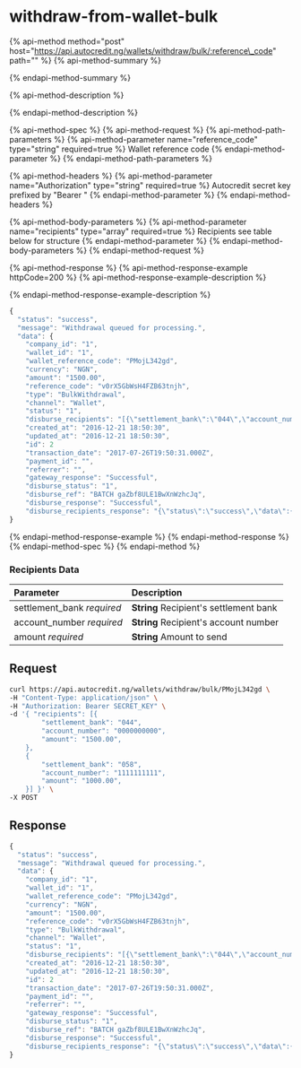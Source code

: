 # withdraw-from-wallet-bulk

{% api-method method="post" host="https://api.autocredit.ng/wallets/withdraw/bulk/:reference\_code" path="" %}
{% api-method-summary %}

{% endapi-method-summary %}

{% api-method-description %}

{% endapi-method-description %}

{% api-method-spec %}
{% api-method-request %}
{% api-method-path-parameters %}
{% api-method-parameter name="reference\_code" type="string" required=true %}
Wallet reference code
{% endapi-method-parameter %}
{% endapi-method-path-parameters %}

{% api-method-headers %}
{% api-method-parameter name="Authorization" type="string" required=true %}
Autocredit secret key prefixed by "Bearer "
{% endapi-method-parameter %}
{% endapi-method-headers %}

{% api-method-body-parameters %}
{% api-method-parameter name="recipients" type="array" required=true %}
Recipients see table below for structure
{% endapi-method-parameter %}
{% endapi-method-body-parameters %}
{% endapi-method-request %}

{% api-method-response %}
{% api-method-response-example httpCode=200 %}
{% api-method-response-example-description %}

{% endapi-method-response-example-description %}

```javascript
{
  "status": "success",
  "message": "Withdrawal queued for processing.",
  "data": { 
    "company_id": "1",
    "wallet_id": "1",
    "wallet_reference_code": "PMojL342gd",
    "currency": "NGN",
    "amount": "1500.00",
    "reference_code": "v0rX5GbWsH4FZB63tnjh",
    "type": "BulkWithdrawal",
    "channel": "Wallet",
    "status": "1",
    "disburse_recipients": "[{\"settlement_bank\":\"044\",\"account_number\":\"0000000000\",\"amount\":\"1500.00\"},{\"settlement_bank\":\"048\",\"account_number\":\"1111111111\",\"amount\":\"1000.00\"}]",
    "created_at": "2016-12-21 18:50:30",
    "updated_at": "2016-12-21 18:50:30",
    "id": 2
    "transaction_date": "2017-07-26T19:50:31.000Z",
    "payment_id": "",
    "referrer": "",
    "gateway_response": "Successful",
    "disburse_status": "1",
    "disburse_ref": "BATCH gaZbf8ULE1BwXnWzhcJq",
    "disburse_response": "Successful",
    "disburse_recipients_response": "{\"status\":\"success\",\"data\":{\"batchId\":1447,\"message\":\"Disbursement queued for processing.\"}}"
}
```
{% endapi-method-response-example %}
{% endapi-method-response %}
{% endapi-method-spec %}
{% endapi-method %}

### Recipients Data

| Parameter | **Description** |
| :--- | :--- |
| settlement\_bank _required_ | **String** Recipient's settlement bank |
| account\_number _required_ | **String** Recipient's account number |
| amount _required_ | **String** Amount to send |

## Request

```bash
curl https://api.autocredit.ng/wallets/withdraw/bulk/PMojL342gd \
-H "Content-Type: application/json" \
-H "Authorization: Bearer SECRET_KEY" \
-d '{ "recipients": [{
        "settlement_bank": "044",
        "account_number": "0000000000",
        "amount": "1500.00",
    },
    {
        "settlement_bank": "058",
        "account_number": "1111111111",
        "amount": "1000.00",
    }] }' \
-X POST
```

## Response

```javascript
{
  "status": "success",
  "message": "Withdrawal queued for processing.",
  "data": { 
    "company_id": "1",
    "wallet_id": "1",
    "wallet_reference_code": "PMojL342gd",
    "currency": "NGN",
    "amount": "1500.00",
    "reference_code": "v0rX5GbWsH4FZB63tnjh",
    "type": "BulkWithdrawal",
    "channel": "Wallet",
    "status": "1",
    "disburse_recipients": "[{\"settlement_bank\":\"044\",\"account_number\":\"0000000000\",\"amount\":\"1500.00\"},{\"settlement_bank\":\"048\",\"account_number\":\"1111111111\",\"amount\":\"1000.00\"}]",
    "created_at": "2016-12-21 18:50:30",
    "updated_at": "2016-12-21 18:50:30",
    "id": 2
    "transaction_date": "2017-07-26T19:50:31.000Z",
    "payment_id": "",
    "referrer": "",
    "gateway_response": "Successful",
    "disburse_status": "1",
    "disburse_ref": "BATCH gaZbf8ULE1BwXnWzhcJq",
    "disburse_response": "Successful",
    "disburse_recipients_response": "{\"status\":\"success\",\"data\":{\"batchId\":1447,\"message\":\"Disbursement queued for processing.\"}}"
}
```

